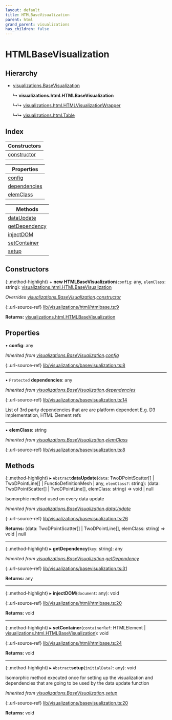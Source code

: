 ```yaml
---
layout: default
title: HTMLBaseVisualization
parent: html
grand_parent: visualizations
has_children: false
---
```


# HTMLBaseVisualization

## Hierarchy

* [visualizations.BaseVisualization](visualizations_basevisualization)

  ↳ **visualizations.html.HTMLBaseVisualization**

  ↳↳ [visualizations.html.HTMLVisualizationWrapper](visualizations_html_htmlvisualizationwrapper)

  ↳↳ [visualizations.html.Table](visualizations_html_table)

## Index

| Constructors |
|-----------|
| [constructor](#constructor) |

| Properties |
|-----------|
| [config](#config) |
| [dependencies](#dependencies) |
| [elemClass](#elemclass) |

| Methods |
|-----------|
| [dataUpdate](#dataupdate) |
| [getDependency](#getdependency) |
| [injectDOM](#injectdom) |
| [setContainer](#setcontainer) |
| [setup](#setup) |

## Constructors

{:.method-highlight}
\+ **new HTMLBaseVisualization**(`config`: any, `elemClass`: string): [visualizations.html.HTMLBaseVisualization](visualizations_html_htmlbasevisualization)

*Overrides [visualizations.BaseVisualization](visualizations_basevisualization).[constructor](visualizations_basevisualization#constructor)*

{:.url-source-ref}
[lib/visualizations/html/htmlbase.ts:9](https://github.com/ascentcore/dataspot/blob/40beee3/lib/visualizations/html/htmlbase.ts#L9)

**Returns:** [visualizations.html.HTMLBaseVisualization](visualizations_html_htmlbasevisualization)

## Properties

•  **config**: any

*Inherited from [visualizations.BaseVisualization](visualizations_basevisualization).[config](visualizations_basevisualization#config)*

{:.url-source-ref}
[lib/visualizations/basevisualization.ts:8](https://github.com/ascentcore/dataspot/blob/40beee3/lib/visualizations/basevisualization.ts#L8)

___

• `Protected` **dependencies**: any

*Inherited from [visualizations.BaseVisualization](visualizations_basevisualization).[dependencies](visualizations_basevisualization#dependencies)*

{:.url-source-ref}
[lib/visualizations/basevisualization.ts:14](https://github.com/ascentcore/dataspot/blob/40beee3/lib/visualizations/basevisualization.ts#L14)

List of 3rd party dependencies that are are platform dependent
E.g. D3 implementation, HTML Element refs

___

•  **elemClass**: string

*Inherited from [visualizations.BaseVisualization](visualizations_basevisualization).[elemClass](visualizations_basevisualization#elemclass)*

{:.url-source-ref}
[lib/visualizations/basevisualization.ts:8](https://github.com/ascentcore/dataspot/blob/40beee3/lib/visualizations/basevisualization.ts#L8)

## Methods

{:.method-highlight}
▸ `Abstract`**dataUpdate**(`data`: TwoDPointScatter[] \| TwoDPointLine[] \| FunctioDefinitionMesh \| any, `elemClass?`: string): (data: TwoDPointScatter[] \| TwoDPointLine[], elemClass: string) => void \| null

Isomorphic method used on every data update

*Inherited from [visualizations.BaseVisualization](visualizations_basevisualization).[dataUpdate](visualizations_basevisualization#dataupdate)*

{:.url-source-ref}
[lib/visualizations/basevisualization.ts:26](https://github.com/ascentcore/dataspot/blob/40beee3/lib/visualizations/basevisualization.ts#L26)

**Returns:** (data: TwoDPointScatter[] \| TwoDPointLine[], elemClass: string) => void \| null

___

{:.method-highlight}
▸ **getDependency**(`key`: string): any

*Inherited from [visualizations.BaseVisualization](visualizations_basevisualization).[getDependency](visualizations_basevisualization#getdependency)*

{:.url-source-ref}
[lib/visualizations/basevisualization.ts:31](https://github.com/ascentcore/dataspot/blob/40beee3/lib/visualizations/basevisualization.ts#L31)

**Returns:** any

___

{:.method-highlight}
▸ **injectDOM**(`document`: any): void

{:.url-source-ref}
[lib/visualizations/html/htmlbase.ts:20](https://github.com/ascentcore/dataspot/blob/40beee3/lib/visualizations/html/htmlbase.ts#L20)

**Returns:** void

___

{:.method-highlight}
▸ **setContainer**(`containerRef`: HTMLElement \| [visualizations.html.HTMLBaseVisualization](visualizations_html_htmlbasevisualization)): void

{:.url-source-ref}
[lib/visualizations/html/htmlbase.ts:24](https://github.com/ascentcore/dataspot/blob/40beee3/lib/visualizations/html/htmlbase.ts#L24)

**Returns:** void

___

{:.method-highlight}
▸ `Abstract`**setup**(`initialData?`: any): void

Isomorphic method executed once for setting up the visualization and dependencies
that are going to be used by the data update function

*Inherited from [visualizations.BaseVisualization](visualizations_basevisualization).[setup](visualizations_basevisualization#setup)*

{:.url-source-ref}
[lib/visualizations/basevisualization.ts:20](https://github.com/ascentcore/dataspot/blob/40beee3/lib/visualizations/basevisualization.ts#L20)

**Returns:** void
